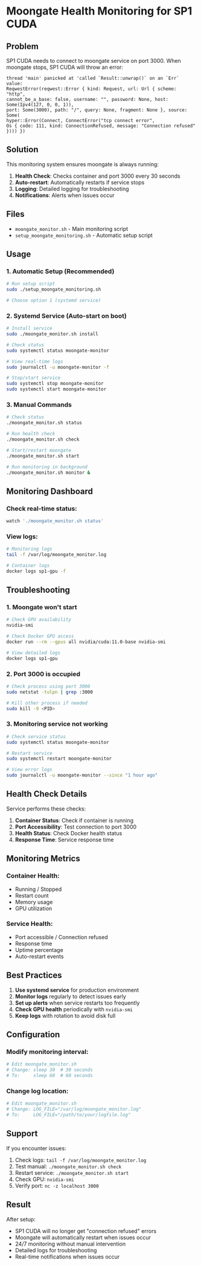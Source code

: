 # Moongate Health Monitoring for SP1 CUDA

## Problem

SP1 CUDA needs to connect to moongate service on port 3000. When moongate stops, SP1 CUDA will throw an error:
```
thread 'main' panicked at 'called `Result::unwrap()` on an `Err` value: 
ReqwestError(reqwest::Error { kind: Request, url: Url { scheme: "http", 
cannot_be_a_base: false, username: "", password: None, host: Some(Ipv4(127, 0, 0, 1)), 
port: Some(3000), path: "/", query: None, fragment: None }, source: Some(
hyper::Error(Connect, ConnectError("tcp connect error", 
Os { code: 111, kind: ConnectionRefused, message: "Connection refused" }))) })
```

## Solution

This monitoring system ensures moongate is always running:

1. **Health Check**: Checks container and port 3000 every 30 seconds
2. **Auto-restart**: Automatically restarts if service stops
3. **Logging**: Detailed logging for troubleshooting
4. **Notifications**: Alerts when issues occur

## Files

- `moongate_monitor.sh` - Main monitoring script
- `setup_moongate_monitoring.sh` - Automatic setup script

## Usage

### 1. Automatic Setup (Recommended)

```bash
# Run setup script
sudo ./setup_moongate_monitoring.sh

# Choose option 1 (systemd service)
```

### 2. Systemd Service (Auto-start on boot)

```bash
# Install service
sudo ./moongate_monitor.sh install

# Check status
sudo systemctl status moongate-monitor

# View real-time logs
sudo journalctl -u moongate-monitor -f

# Stop/start service
sudo systemctl stop moongate-monitor
sudo systemctl start moongate-monitor
```

### 3. Manual Commands

```bash
# Check status
./moongate_monitor.sh status

# Run health check
./moongate_monitor.sh check

# Start/restart moongate
./moongate_monitor.sh start

# Run monitoring in background
./moongate_monitor.sh monitor &
```

## Monitoring Dashboard

### Check real-time status:
```bash
watch './moongate_monitor.sh status'
```

### View logs:
```bash
# Monitoring logs
tail -f /var/log/moongate_monitor.log

# Container logs
docker logs sp1-gpu -f
```

## Troubleshooting

### 1. Moongate won't start

```bash
# Check GPU availability
nvidia-smi

# Check Docker GPU access
docker run --rm --gpus all nvidia/cuda:11.0-base nvidia-smi

# View detailed logs
docker logs sp1-gpu
```

### 2. Port 3000 is occupied

```bash
# Check process using port 3000
sudo netstat -tulpn | grep :3000

# Kill other process if needed
sudo kill -9 <PID>
```

### 3. Monitoring service not working

```bash
# Check service status
sudo systemctl status moongate-monitor

# Restart service
sudo systemctl restart moongate-monitor

# View error logs
sudo journalctl -u moongate-monitor --since "1 hour ago"
```

## Health Check Details

Service performs these checks:

1. **Container Status**: Check if container is running
2. **Port Accessibility**: Test connection to port 3000
3. **Health Status**: Check Docker health status
4. **Response Time**: Service response time

## Monitoring Metrics

### Container Health:
- Running / Stopped
- Restart count
- Memory usage
- GPU utilization

### Service Health:
- Port accessible / Connection refused
- Response time
- Uptime percentage
- Auto-restart events

## Best Practices

1. **Use systemd service** for production environment
2. **Monitor logs** regularly to detect issues early
3. **Set up alerts** when service restarts too frequently
4. **Check GPU health** periodically with `nvidia-smi`
5. **Keep logs** with rotation to avoid disk full

## Configuration

### Modify monitoring interval:
```bash
# Edit moongate_monitor.sh
# Change: sleep 30  # 30 seconds
# To:     sleep 60  # 60 seconds
```

### Change log location:
```bash
# Edit moongate_monitor.sh
# Change: LOG_FILE="/var/log/moongate_monitor.log"
# To:     LOG_FILE="/path/to/your/logfile.log"
```

## Support

If you encounter issues:

1. Check logs: `tail -f /var/log/moongate_monitor.log`
2. Test manual: `./moongate_monitor.sh check`
3. Restart service: `./moongate_monitor.sh start`
4. Check GPU: `nvidia-smi`
5. Verify port: `nc -z localhost 3000`

## Result

After setup:
- SP1 CUDA will no longer get "connection refused" errors
- Moongate will automatically restart when issues occur
- 24/7 monitoring without manual intervention
- Detailed logs for troubleshooting
- Real-time notifications when issues occur 
